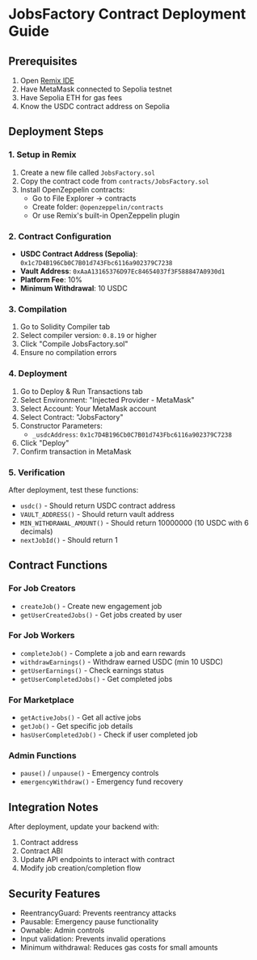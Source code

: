 # JobsFactory Contract Deployment Guide

## Prerequisites
1. Open [Remix IDE](https://remix.ethereum.org/)
2. Have MetaMask connected to Sepolia testnet
3. Have Sepolia ETH for gas fees
4. Know the USDC contract address on Sepolia

## Deployment Steps

### 1. Setup in Remix
1. Create a new file called `JobsFactory.sol`
2. Copy the contract code from `contracts/JobsFactory.sol`
3. Install OpenZeppelin contracts:
   - Go to File Explorer → contracts
   - Create folder: `@openzeppelin/contracts`
   - Or use Remix's built-in OpenZeppelin plugin

### 2. Contract Configuration
- **USDC Contract Address (Sepolia)**: `0x1c7D4B196Cb0C7B01d743Fbc6116a902379C7238`
- **Vault Address**: `0xAaA13165376D97Ec84654037f3F588847A0930d1`
- **Platform Fee**: 10%
- **Minimum Withdrawal**: 10 USDC

### 3. Compilation
1. Go to Solidity Compiler tab
2. Select compiler version: `0.8.19` or higher
3. Click "Compile JobsFactory.sol"
4. Ensure no compilation errors

### 4. Deployment
1. Go to Deploy & Run Transactions tab
2. Select Environment: "Injected Provider - MetaMask"
3. Select Account: Your MetaMask account
4. Select Contract: "JobsFactory"
5. Constructor Parameters:
   - `_usdcAddress`: `0x1c7D4B196Cb0C7B01d743Fbc6116a902379C7238`
6. Click "Deploy"
7. Confirm transaction in MetaMask

### 5. Verification
After deployment, test these functions:
- `usdc()` - Should return USDC contract address
- `VAULT_ADDRESS()` - Should return vault address
- `MIN_WITHDRAWAL_AMOUNT()` - Should return 10000000 (10 USDC with 6 decimals)
- `nextJobId()` - Should return 1

## Contract Functions

### For Job Creators
- `createJob()` - Create new engagement job
- `getUserCreatedJobs()` - Get jobs created by user

### For Job Workers
- `completeJob()` - Complete a job and earn rewards
- `withdrawEarnings()` - Withdraw earned USDC (min 10 USDC)
- `getUserEarnings()` - Check earnings status
- `getUserCompletedJobs()` - Get completed jobs

### For Marketplace
- `getActiveJobs()` - Get all active jobs
- `getJob()` - Get specific job details
- `hasUserCompletedJob()` - Check if user completed job

### Admin Functions
- `pause()` / `unpause()` - Emergency controls
- `emergencyWithdraw()` - Emergency fund recovery

## Integration Notes

After deployment, update your backend with:
1. Contract address
2. Contract ABI
3. Update API endpoints to interact with contract
4. Modify job creation/completion flow

## Security Features
- ReentrancyGuard: Prevents reentrancy attacks
- Pausable: Emergency pause functionality
- Ownable: Admin controls
- Input validation: Prevents invalid operations
- Minimum withdrawal: Reduces gas costs for small amounts